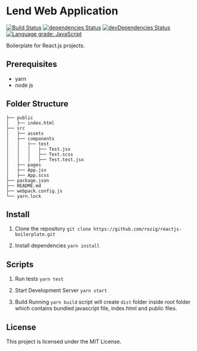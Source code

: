# Lend Web Application
[![Build Status](https://travis-ci.com/rozig/reactjs-boilerplate.svg?branch=master)](https://travis-ci.com/rozig/reactjs-boilerplate) [![dependencies Status](https://david-dm.org/rozig/reactjs-boilerplate/status.svg)](https://david-dm.org/rozig/reactjs-boilerplate) [![devDependencies Status](https://david-dm.org/rozig/reactjs-boilerplate/dev-status.svg)](https://david-dm.org/rozig/reactjs-boilerplate?type=dev) [![Language grade: JavaScript](https://img.shields.io/lgtm/grade/javascript/g/rozig/reactjs-boilerplate.svg?logo=lgtm&logoWidth=18)](https://lgtm.com/projects/g/rozig/reactjs-boilerplate/context:javascript)

Boilerplate for React.js projects.

## Prerequisites
 - yarn
 - node js

## Folder Structure
```
├── public
│   ├── index.html
├── src
│   ├── assets
│   ├── components
│   │   ├── test
│   │   │   ├── Test.jsx
│   │   │   ├── Test.scss
│   │   │   ├── Test.test.jsx
│   ├── pages
│   ├── App.jsx
│   ├── App.scss
├── package.json
├── README.md
├── webpack.config.js
└── yarn.lock
```

## Install
1. Clone the repository
```git clone https://github.com/rozig/reactjs-boilerplate.git```

2. Install dependencies
```yarn install```

## Scripts
1. Run tests
```yarn test```

2. Start Development Server
```yarn start```

3. Build
Running `yarn build` script will create `dist` folder inside root folder which contains bundled javascript file, index.html and public files.

## License
This project is licensed under the MIT License.
